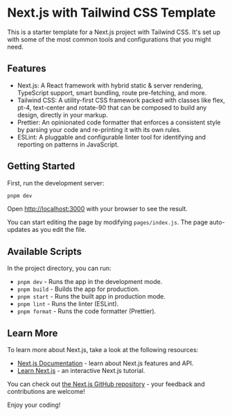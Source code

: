 # Next.js with Tailwind CSS Template

This is a starter template for a Next.js project with Tailwind CSS. It's set up with some of the most common tools and configurations that you might need.

## Features

- Next.js: A React framework with hybrid static & server rendering, TypeScript support, smart bundling, route pre-fetching, and more.
- Tailwind CSS: A utility-first CSS framework packed with classes like flex, pt-4, text-center and rotate-90 that can be composed to build any design, directly in your markup.
- Prettier: An opinionated code formatter that enforces a consistent style by parsing your code and re-printing it with its own rules.
- ESLint: A pluggable and configurable linter tool for identifying and reporting on patterns in JavaScript.

## Getting Started

First, run the development server:

```bash
pnpm dev
```

Open [http://localhost:3000](http://localhost:3000) with your browser to see the result.

You can start editing the page by modifying `pages/index.js`. The page auto-updates as you edit the file.

## Available Scripts

In the project directory, you can run:

- `pnpm dev` - Runs the app in the development mode.
- `pnpm build` - Builds the app for production.
- `pnpm start` - Runs the built app in production mode.
- `pnpm lint` - Runs the linter (ESLint).
- `pnpm format` - Runs the code formatter (Prettier).

## Learn More

To learn more about Next.js, take a look at the following resources:

- [Next.js Documentation](https://nextjs.org/docs) - learn about Next.js features and API.
- [Learn Next.js](https://nextjs.org/learn) - an interactive Next.js tutorial.

You can check out [the Next.js GitHub repository](https://github.com/vercel/next.js/) - your feedback and contributions are welcome!

Enjoy your coding!
